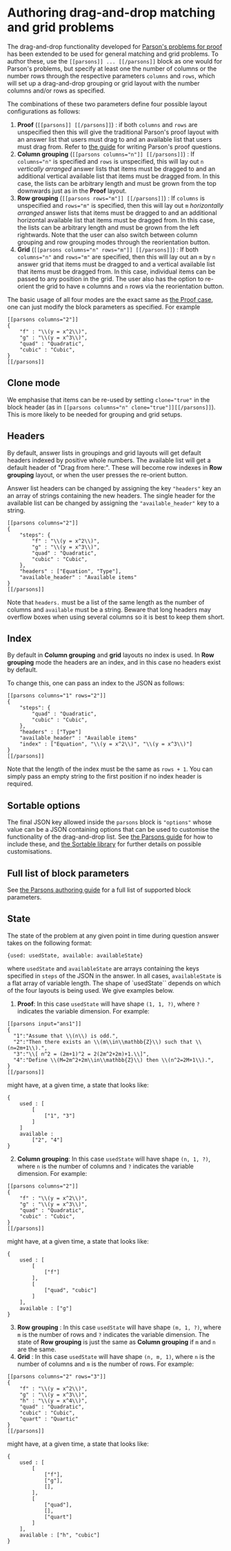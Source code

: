 # Authoring drag-and-drop matching and grid problems

The drag-and-drop functionality developed for [Parson's problems for proof](Parsons.md) has been extended to be used for general matching and grid problems. To author these, use the `[[parsons]] ... [[/parsons]]` block as one would for Parson's problems, but specify at least one the number of columns or the number rows through the respective parameters `columns` and `rows`, which will set up a drag-and-drop grouping or grid layout with the number columns and/or rows as specified.

The combinations of these two parameters define four possible layout configurations as follows:
1. **Proof** (`[[parsons]] [[/parsons]]`) : if both `columns` and `rows` are unspecified then this will give the traditional Parson's proof layout with an answer list that users must drag to and an available list that users must drag from. Refer to [the guide](Parsons.md) for writing Parson's proof questions.
2. **Column grouping** (`[[parsons columns="n"]] [[/parsons]]`) : If `columns="n"` is specified and `rows` is unspecified, this will lay out `n` _vertically arranged_ answer lists that items must be dragged to and an additional vertical available list that items must be dragged from. In this case, the lists can be arbitrary length and must be grown from the top downwards just as in the **Proof** layout.
3. **Row grouping** (`[[parsons rows="m"]] [[/parsons]]`) : If `columns` is unspecified and `rows="m"` is specified, then this will lay out `m` _horizontally arranged_ answer lists that items must be dragged to and an additional horizontal available list that items must be dragged from. In this case, the lists can be arbitrary length and must be grown from the left rightwards. Note that the user can also switch between column grouping and row grouping modes through the reorientation button.
4. **Grid** (`[[parsons columns="n" rows="m"]] [[/parsons]]`) : If both `columns="n"` and `rows="m"` are specified, then this will lay out an `m` by `n` answer grid that items must be dragged to and a vertical available list that items must be dragged from. In this case, individual items can be passed to any position in the grid. The user also has the option to re-orient the grid to have `m` columns and `n` rows via the reorientation button.

The basic usage of all four modes are the exact same as [the Proof case](Parsons.md#authoring-json-within-the-question-text-itself), one can just modify the block parameters as specified. For example
```
[[parsons columns="2"]]
{
    "f" : "\\(y = x^2\\)",
    "g" : "\\(y = x^3\\)",
    "quad" : "Quadratic",
    "cubic" : "Cubic",
}
[[/parsons]]
```
## Clone mode

We emphasise that items can be re-used by setting `clone="true"` in the block header (as in `[[parsons columns="n" clone="true"]][[/parsons]]`). This is more likely to be needed for grouping and grid setups.

## Headers

By default, answer lists in groupings and grid layouts will get default headers indexed by positive whole numbers. The available list will get a default header of "Drag from here:". These will become row indexes in **Row grouping** layout, or when the user presses the re-orient button.

Answer list headers can be changed by assigning the key `"headers"` key an an array of strings containing the new headers. The single header for the available list can be changed by assigning the `"available_header"` key to a string.
```
[[parsons columns="2"]]
{
    "steps": {
        "f" : "\\(y = x^2\\)",
        "g" : "\\(y = x^3\\)",
        "quad" : "Quadratic",
        "cubic" : "Cubic",
    },
    "headers" : ["Equation", "Type"],
    "available_header" : "Available items"
}
[[/parsons]]
```

Note that `headers.` must be a list of the same length as the number of columns and `available` must be a string. 
Beware that long headers may overflow boxes when using several columns so it is best to keep them short.

## Index

By default in **Column grouping** and **grid** layouts no index is used. In **Row grouping** mode the headers are an index, and in this case no headers exist by default.

To change this, one can pass an index to the JSON as follows:
```
[[parsons columns="1" rows="2"]]
{
    "steps": {
        "quad" : "Quadratic",
        "cubic" : "Cubic",
    },
    "headers" : ["Type"]
    "available_header" : "Available items"
    "index" : ["Equation", "\\(y = x^2\\)", "\\(y = x^3\\)"]
}
[[/parsons]]
```

Note that the length of the index must be the same as `rows + 1`. You can simply pass an empty string to the first position if no index header is required. 

## Sortable options

The final JSON key allowed inside the `parsons` block is `"options"` whose value can be a JSON containing options that can be used to customise the functionality of the drag-and-drop list. See [the Parsons guide](Parsons.md) for how to include these, and [the Sortable library](https://github.com/SortableJS/Sortable#options) for further details on possible customisations.

## Full list of block parameters

See [the Parsons authoring guide](Parsons.md#block-parameters) for a full list of supported block parameters.

## State

The state of the problem at any given point in time during question answer takes on the following format:
``` 
{used: usedState, available: availableState}
```
where `usedState` and `availableState` are arrays containing the keys specified in `steps` of the JSON in the answer. In all cases, `availableState` is a flat array of variable length. The shape of `usedState`` depends on which of the four layouts is being used. We give examples below.

1. **Proof**: In this case `usedState` will have shape `(1, 1, ?)`, where `?` indicates the variable dimension. For example:
````
[[parsons input="ans1"]]
{
  "1":"Assume that \\(n\\) is odd.",
  "2":"Then there exists an \\(m\\in\\mathbb{Z}\\) such that \\(n=2m+1\\).",
  "3":"\\[ n^2 = (2m+1)^2 = 2(2m^2+2m)+1.\\]",
  "4":"Define \\(M=2m^2+2m\\in\\mathbb{Z}\\) then \\(n^2=2M+1\\).",
}
[[/parsons]]
````
might have, at a given time, a state that looks like:
```
{
    used : [
        [
            ["1", "3"]
        ]
    ]
    available : 
        ["2", "4"]
}
```
2. **Column grouping**: In this case `usedState` will have shape `(n, 1, ?)`, where `n` is the number of columns and `?` indicates the variable dimension. For example:
```
[[parsons columns="2"]]
{
    "f" : "\\(y = x^2\\)",
    "g" : "\\(y = x^3\\)",
    "quad" : "Quadratic",
    "cubic" : "Cubic",
}
[[/parsons]]
```
might have, at a given time, a state that looks like:
```
{
    used : [
        [
            ["f"]
        ],
        [
            ["quad", "cubic"]
        ]
    ],
    available : ["g"]
}
```
3. **Row grouping** : In this case `usedState` will have shape `(m, 1, ?)`, where `m` is the number of rows and `?` indicates the variable dimension. The state of **Row grouping** is just the same as **Column grouping** if `m` and `n` are the same.
4. **Grid** : In this case `usedState` will have shape `(n, m, 1)`, where `n` is the number of columns and `m` is the number of rows. For example:
```
[[parsons columns="2" rows="3"]]
{
    "f" : "\\(y = x^2\\)",
    "g" : "\\(y = x^3\\)",
    "h" : "\\(y = x^4\\)",
    "quad" : "Quadratic",
    "cubic" : "Cubic",
    "quart" : "Quartic"
}
[[/parsons]]
```
might have, at a given time, a state that looks like:
```
{
    used : [
        [
            ["f"],
            ["g"],
            [],
        ],
        [
            ["quad"],
            [],
            ["quart"]
        ]
    ],
    available : ["h", "cubic"]
}
```